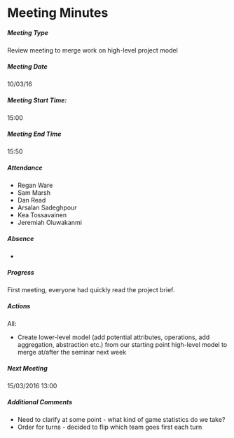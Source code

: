 # Meeting Minutes

##### Meeting Type

Review meeting to merge work on high-level project model

##### Meeting Date

10/03/16

##### Meeting Start Time:

15:00

##### Meeting End Time

15:50

##### Attendance

- Regan Ware
- Sam Marsh
- Dan Read
- Arsalan Sadeghpour
- Kea Tossavainen
- Jeremiah Oluwakanmi

##### Absence

-

##### Progress

First meeting, everyone had quickly read the project brief.

##### Actions

All:
- Create lower-level model (add potential attributes, operations, add aggregation, abstraction etc.) from our starting point high-level model to merge at/after the seminar next week

##### Next Meeting

15/03/2016 13:00

##### Additional Comments

- Need to clarify at some point - what kind of game statistics do we take?
- Order for turns - decided to flip which team goes first each turn
